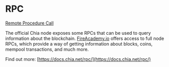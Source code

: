 # RPC

[Remote Procedure Call](https://en.wikipedia.org/wiki/Remote\_procedure\_call)

The official Chia node exposes some RPCs that can be used to query information about the blockchain. [FireAcademy.io](https://fireacademy.io) offers access to full node RPCs, which provide a way of getting information about blocks, coins, mempool transactions, and much more.

Find out more: [https://docs.chia.net/rpc/](https://docs.chia.net/rpc/)

